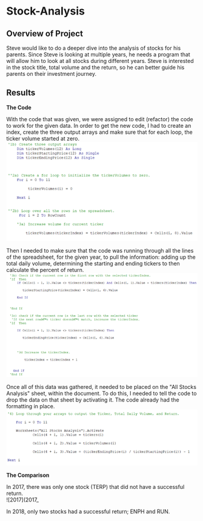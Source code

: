 # Stock-Analysis

## Overview of Project


Steve would like to do a deeper dive into the analysis of stocks for his parents.  Since Steve is looking at multiple years, he needs a program that will allow him to look at all stocks during different years.  Steve is interested in the stock title, total volume and the return, so he can better guide his parents on their investment journey.

## Results

**The Code**

With the code that was given, we were assigned to edit (refactor) the code to work for the given data.  In order to get the new code, I had to create an index, create the three output arrays and make sure that for each loop, the ticker volume started at zero.  
![image part 1](Refactored_Code_Part_1.png)

Then I needed to make sure that the code was running through all the lines of the spreadsheet, for the given year, to pull the information: adding up the total daily volume, determining the starting and ending tickers to then calculate the percent of return.
![image part 2](Refactored_Code_Part_2.png)

Once all of this data was gathered, it needed to be placed on the "All Stocks Analysis" sheet, within the document.  To do this, I needed to tell the code to drop the data on that sheet by activating it. The code already had the formatting in place.  
![image part 3](Refactored_Code_Part_3.png)


**The Comparison**

In 2017, there was only one stock (TERP) that did not have a successful return.  
![2017](2017_

In 2018, only two stocks had a successful return; ENPH and RUN.  
